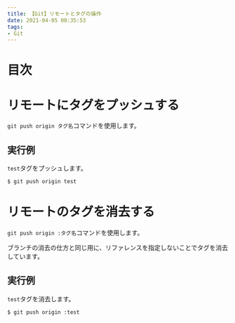 ```yaml
---
title: 【Git】リモートとタグの操作
date: 2021-04-05 00:35:53
tags:
- Git
---
```

# 目次
<!-- toc -->
<!-- more -->

# リモートにタグをプッシュする
`git push origin タグ名`コマンドを使用します。

## 実行例
`test`タグをプッシュします。

```bash
$ git push origin test
```

# リモートのタグを消去する
`git push origin :タグ名`コマンドを使用します。

ブランチの消去の仕方と同じ用に、リファレンスを指定しないことでタグを消去しています。

## 実行例
`test`タグを消去します。

```bash
$ git push origin :test
```
